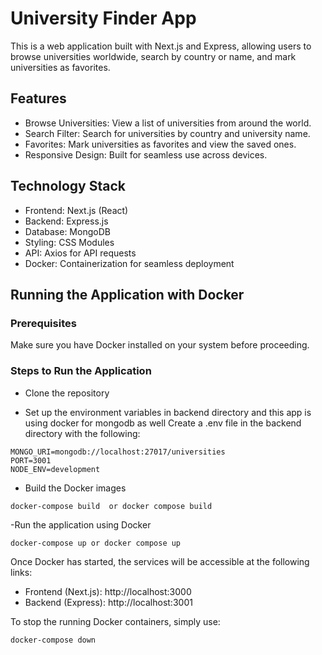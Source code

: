 # University Finder App

This is a web application built with Next.js and Express, allowing users to browse universities worldwide, search by country or name, and mark universities as favorites.

## Features

- Browse Universities: View a list of universities from around the world.
- Search Filter: Search for universities by country and university name.
- Favorites: Mark universities as favorites and view the saved ones.
- Responsive Design: Built for seamless use across devices.

## Technology Stack
- Frontend: Next.js (React)
- Backend: Express.js
- Database: MongoDB
- Styling: CSS Modules
- API: Axios for API requests
- Docker: Containerization for seamless deployment

## Running the Application with Docker

### Prerequisites
Make sure you have Docker installed on your system before proceeding.

### Steps to Run the Application
- Clone the repository

- Set up the environment variables in backend directory and this app is using docker for mongodb as well
Create a .env file in the backend directory with the following:

```
MONGO_URI=mongodb://localhost:27017/universities
PORT=3001
NODE_ENV=development
```

- Build the Docker images
```
docker-compose build  or docker compose build 
```

-Run the application using Docker
```
docker-compose up or docker compose up
```

Once Docker has started, the services will be accessible at the following links:

- Frontend (Next.js): http://localhost:3000
- Backend (Express): http://localhost:3001

To stop the running Docker containers, simply use:

```
docker-compose down
```

